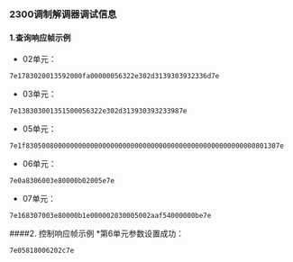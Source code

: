 ### 2300调制解调器调试信息

#### 1.查询响应帧示例
   
  * 02单元：
  ```
  7e1783020013592000fa00000056322e302d3139303932336d7e
  ```
  
  * 03单元：
  ```
  7e138303001351500056322e302d313930393233987e
  ```
  
  * 05单元：
  ```
  7e1f830500800000000000000000000000000000000000000000000000000801307e
  ```

  * 06单元：
  ```
  7e0a8306003e80000b02005e7e
  ```

  * 07单元：
  ```
  7e168307003e80000b1e000002030005002aaf54000000be7e
  ```   

####2. 控制响应帧示例
  *第6单元参数设置成功：
  ```
  7e05818006202c7e
  ```

    